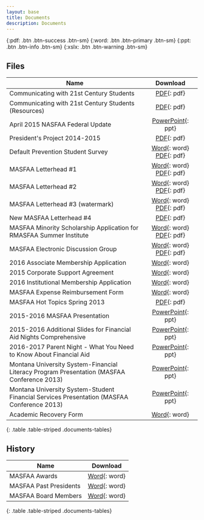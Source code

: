 ```yaml
---
layout: base
title: Documents
description: Documents
---
```


<!-- see http://kramdown.gettalong.org/syntax.html#attribute-list-definitions -->
{:pdf: .btn .btn-success .btn-sm}
{:word: .btn .btn-primary .btn-sm}
{:ppt: .btn .btn-info .btn-sm}
{:xslx: .btn .btn-warning .btn-sm}

## Files

Name                                                                                       | Download
------------------------------------------------------------------------------------------ | :-------------------------------------------------------------------------------------------------------------------------------------:
Communicating with 21st Century Students                                                   | [PDF](downloads/files/Communicating-with-21st-Century-Students.pdf){: pdf}
Communicating with 21st Century Students (Resources)                                       | [PDF](downloads/files/Communicating-with-21st-Century-Students-Resources.pdf){: pdf}
April 2015 NASFAA Federal Update                                                           | [PowerPoint](downloads/files/NASFAA-Federal-Update-April.pptx){: ppt}
President's Project 2014-2015                                                              | [PDF](downloads/files/tribal-college-outreach-presidents-project.pdf){: pdf}
Default Prevention Student Survey                                                          | [Word](downloads/files/student_survey.doc){: word} [PDF](downloads/files/Default-Prevention-Student-Survey.pdf){: pdf}
MASFAA Letterhead #1                                                                       | [Word](downloads/files/MASFAA_Letterhead_1.doc){: word} [PDF](downloads/files/MASFAA_Letterhead_1.pdf){: pdf}
MASFAA Letterhead #2                                                                       | [Word](downloads/files/MASFAA_Letterhead_2.docx){: word} [PDF](downloads/files/MASFAA_Letterhead_2.pdf){: pdf}
MASFAA Letterhead #3 (watermark)                                                           | [Word](downloads/files/MASFAA_Watermark.docx){: word} [PDF](downloads/files/MASFAA_Watermark.pdf){: pdf}
New MASFAA Letterhead #4                                                                   | [PDF](downloads/files/MASFAA_Letterhead_4.pdf){: pdf}
MASFAA Minority Scholarship Application for RMASFAA Summer Institute                       | [Word](downloads/files/MASFAA-Minority-Scholarship-Application.doc){: word} [PDF](downloads/files/masfaaminorityscholarship.pdf){: pdf}
MASFAA Electronic Discussion Group                                                         | [Word](downloads/files/Masfaa-Listserv.doc){: word} [PDF](downloads/files/MASFAAlistserv.pdf){: pdf}
2016 Associate Membership Application                                                      | [Word](downloads/files/2016-associate-membership-application.doc){: word}
2015 Corporate Support Agreement                                                           | [Word](downloads/files/masfaa-corporate-support-agreement-2015.docx){: word}
2016 Institutional Membership Application                                                  | [Word](downloads/files/2016-institutional-membership-application.doc){: word}
MASFAA Expense Reimbursement Form                                                          | [Word](downloads/files/Expense-Reimbursement-Form.docx){: word}
MASFAA Hot Topics Spring 2013                                                              | [PDF](downloads/files/MASFAA-Hot-Topics-Spring-2013-for-Web-Posting.pdf){: pdf}
2015-2016 MASFAA Presentation                                                              | [PowerPoint](downloads/files/masfaa-2015-2016.pptx){: ppt}
2015-2016 Additional Slides for Financial Aid Nights Comprehensive                         | [PowerPoint](downloads/files/masfaa-2015-2016-additional.pptx){: ppt}
2016-2017 Parent Night - What You Need to Know About Financial Aid                         | [PowerPoint](downloads/files/2016-2017-SAF-Parent-Night.pptx){: ppt}
Montana University System-Financial Literacy Program Presentation (MASFAA Conference 2013) | [PowerPoint](downloads/files/MUS-Financial-Literacy-Program-MASFAA-Conf-Presentation-2013.ppt){: ppt}
Montana University System-Student Financial Services Presentation (MASFAA Conference 2013) | [PowerPoint](downloads/files/MUS-Student-Fin-Services-MASFAA-Conf-Pres-2013.ppt){: ppt}
Academic Recovery Form                                                                     | [Word](downloads/files/Academic-Recovery-Plan-form-F.doc){: word}
{: .table .table-striped .documents-tables}

## History

Name                   | Download
---------------------- | :-------------------------------------------------------------------------------:
MASFAA Awards          | [Word](downloads/history/MASFAA_Awards.doc){: word}
MASFAA Past Presidents | [Word](downloads/history/MASFAA_Past_Presidents.doc){: word}
MASFAA Board Members   | [Word](downloads/history/MASFAA_Board_Members.doc){: word}
{: .table .table-striped .documents-tables}
